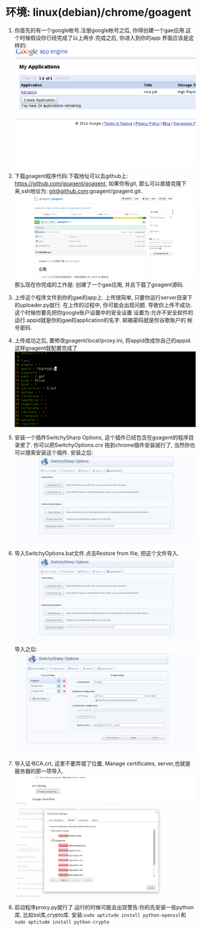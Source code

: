 环境: linux(debian)/chrome/goagent
=========================================

1. 你首先的有一个google帐号.注册google帐号之后, 你得创建一个gae应用.这个时候假设你已经完成了以上两步.完成之后, 你进入到你的app
界面应该是这样的:![app](./gae_app.png)

2. 下载goagent程序代码:下载地址可以去github上: https://github.com/goagent/goagent, 如果你有git, 
那么可以直接克隆下来,ssh地址为: git@github.com:goagent/goagent.git.
![goagent_github](./goagent_github.png)
那么现在你完成的工作是: 创建了一个gae应用, 并且下载了goagent源码.

3. 上传这个程序文件到你的gae的app上. 上传很简单, 只要你运行server目录下的uploader.py就行.
在上传的过程中, 你可能会出现问题. 导致你上传不成功. 这个时候你要先把你google账户设置中的安全设置
设置为:允许不安全软件的运行.appid就是你的gae的application的名字. 邮箱密码就是你谷歌账户的
帐号密码.

4. 上传成功之后, 要修改goagent/local/proxy.ini, 将appid改成你自己的appid.
这样goagent就配置完成了
![proxy.ini](./proxy_ini.png)

5. 安装一个插件SwitchySharp Options, 这个插件已经包含在goagent的程序目录里了. 你可以把SwitchyOptions.crx
拖到chrome插件安装就行了, 当然你也可以搜索安装这个插件.
安装之后: ![界面](./switchysharp_import.png)

6. 导入SwitchyOptions.bat文件.点击Restore from file, 把这个文件导入.
![switchysharp](./switchysharp_import.png)
导入之后:
![post import](./switchysharp_post_import.png)

6. 导入证书CA.crt, 这里不要弄错了位置, Manage certificates, server,也就是服务器的那一项导入.
![https_ssl](./https_ssl.png)
![https_ssl_servers.png](./https_ssl_servers.png)

7. 启动程序proxy.py就行了.运行的时候可能会出现警告:你的先安装一些python库, 比如ssl库,crypto库.
安装:`sudo aptitude install python-openssl`和`sudo aptitude install python-crypto`
